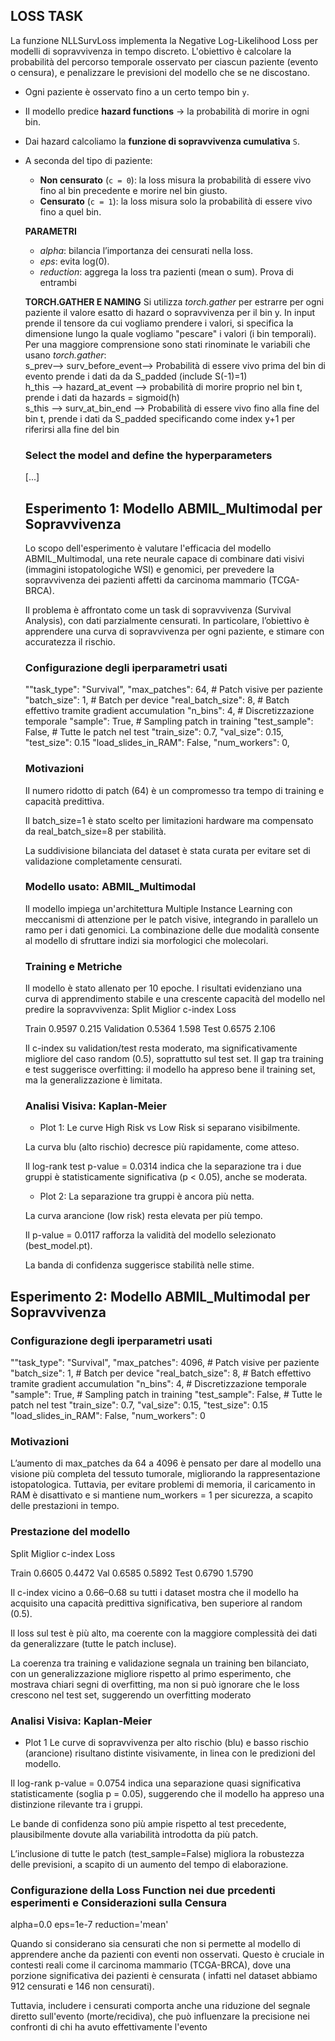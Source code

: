 ## LOSS TASK
La funzione NLLSurvLoss implementa la Negative Log-Likelihood Loss per modelli di sopravvivenza in tempo discreto.
L'obiettivo è calcolare la probabilità del percorso temporale osservato per ciascun paziente (evento o censura), e penalizzare le previsioni del modello che se ne discostano.

- Ogni paziente è osservato fino a un certo tempo bin `y`.

- Il modello predice **hazard functions** → la probabilità di morire in ogni bin.

- Dai hazard calcoliamo la **funzione di sopravvivenza cumulativa** `S`.

- A seconda del tipo di paziente:
  - **Non censurato** (`c = 0`): la loss misura la probabilità di essere vivo fino al bin precedente e morire nel bin giusto.
  - **Censurato** (`c = 1`): la loss misura solo la probabilità di essere vivo fino a quel bin.

  **PARAMETRI**
  - *alpha*: bilancia l’importanza dei censurati nella loss.
  - *eps*: evita log(0).
  - *reduction*: aggrega la loss tra pazienti (mean o sum). Prova di entrambi

  **TORCH.GATHER E NAMING**
  Si utilizza *torch.gather* per estrarre per ogni paziente il valore esatto di hazard o sopravvivenza per il bin y. In input prende il tensore da cui vogliamo prendere i valori, si specifica la dimensione lungo la quale vogliamo "pescare" i valori (i bin temporali). Per una maggiore comprensione sono stati rinominate le variabili che usano *torch.gather*:  
  s_prev--> surv_before_event--> Probabilità di essere vivo prima del bin di evento prende i dati da da S_padded (include S(-1)=1)  
  h_this --> hazard_at_event --> probabilità di morire proprio nel bin t, prende i dati da hazards = sigmoid(h)  
  s_this --> surv_at_bin_end --> Probabilità di essere vivo fino alla fine del bin t, prende i dati da S_padded specificando come index y+1 per riferirsi alla fine del bin  

  ### Select the model and define the hyperparameters
  [...]


  ## Esperimento 1: Modello ABMIL_Multimodal per Sopravvivenza
  Lo scopo dell'esperimento è valutare l'efficacia del modello ABMIL_Multimodal, una rete neurale capace di combinare dati visivi (immagini istopatologiche WSI) e genomici, per prevedere la sopravvivenza dei pazienti affetti da carcinoma mammario (TCGA-BRCA).

  Il problema è affrontato come un task di sopravvivenza (Survival Analysis), con dati parzialmente censurati. In particolare, l’obiettivo è apprendere una curva di sopravvivenza per ogni paziente, e stimare con accuratezza il rischio.
  ### Configurazione degli iperparametri usati
  ""task_type": "Survival",
  "max_patches": 64,                  # Patch visive per paziente
  "batch_size": 1,                    # Batch per device
  "real_batch_size": 8,              # Batch effettivo tramite gradient accumulation
  "n_bins": 4,                        # Discretizzazione temporale
  "sample": True,                     # Sampling patch in training
  "test_sample": False,             # Tutte le patch nel test
  "train_size": 0.7, "val_size": 0.15, "test_size": 0.15
  "load_slides_in_RAM": False,
  "num_workers": 0,

  ### Motivazioni
  Il numero ridotto di patch (64) è un compromesso tra tempo di training e capacità predittiva.

  Il batch_size=1 è stato scelto per limitazioni hardware ma compensato da real_batch_size=8 per stabilità.

  La suddivisione bilanciata del dataset è stata curata per evitare set di validazione completamente censurati.

  ### Modello usato: ABMIL_Multimodal
  Il modello impiega un'architettura Multiple Instance Learning con meccanismi di attenzione per le patch visive, integrando in parallelo un ramo per i dati genomici. La combinazione delle due modalità consente al modello di sfruttare indizi sia morfologici che molecolari.

  ### Training e Metriche
  Il modello è stato allenato per 10 epoche. I risultati evidenziano una curva di apprendimento stabile e una crescente capacità del modello nel predire la sopravvivenza:
  Split	          Miglior c-index	       Loss

  Train	          0.9597	              0.215
  Validation	    0.5364	              1.598
  Test	          0.6575	              2.106

  Il c-index su validation/test resta moderato, ma significativamente migliore del caso random (0.5), soprattutto sul test set.
  Il gap tra training e test suggerisce overfitting: il modello ha appreso bene il training set, ma la generalizzazione è limitata.

  ### Analisi Visiva: Kaplan-Meier
  - Plot 1:
  Le curve High Risk vs Low Risk si separano visibilmente.

  La curva blu (alto rischio) decresce più rapidamente, come atteso.

  Il log-rank test p-value = 0.0314 indica che la separazione tra i due gruppi è statisticamente significativa (p < 0.05), anche se moderata.

  - Plot 2:
  La separazione tra gruppi è ancora più netta.

  La curva arancione (low risk) resta elevata per più tempo.

  Il p-value = 0.0117 rafforza la validità del modello selezionato (best_model.pt).

  La banda di confidenza suggerisce stabilità nelle stime.

## Esperimento 2: Modello ABMIL_Multimodal per Sopravvivenza

  ### Configurazione degli iperparametri usati
  ""task_type": "Survival",
  "max_patches": 4096,                  # Patch visive per paziente
  "batch_size": 1,                    # Batch per device
  "real_batch_size": 8,              # Batch effettivo tramite gradient accumulation
  "n_bins": 4,                        # Discretizzazione temporale
  "sample": True,                     # Sampling patch in training
  "test_sample": False,             # Tutte le patch nel test
  "train_size": 0.7, "val_size": 0.15, "test_size": 0.15
  "load_slides_in_RAM": False,
  "num_workers": 0

  ### Motivazioni
  L’aumento di max_patches da 64 a 4096 è pensato per dare al modello una visione più completa del tessuto tumorale, migliorando la rappresentazione istopatologica. Tuttavia, per evitare problemi di memoria, il caricamento in RAM è disattivato e si mantiene num_workers = 1 per sicurezza, a scapito delle prestazioni in tempo.

  ### Prestazione del modello
  Split	    Miglior c-index	      Loss

  Train	        0.6605	          0.4472
  Val	          0.6585	          0.5892
  Test	        0.6790	          1.5790

  Il c-index vicino a 0.66–0.68 su tutti i dataset mostra che il modello ha acquisito una capacità predittiva significativa, ben superiore al random (0.5).

  Il loss sul test è più alto, ma coerente con la maggiore complessità dei dati da generalizzare (tutte le patch incluse).

  La coerenza tra training e validazione segnala un training ben bilanciato, con un generalizzazione migliore rispetto al primo esperimento, che mostrava chiari segni di overfitting, ma non si può ignorare che le loss crescono nel test set, suggerendo un overfitting moderato

  ### Analisi Visiva: Kaplan-Meier
  - Plot 1
  Le curve di sopravvivenza per alto rischio (blu) e basso rischio (arancione) risultano distinte visivamente, in linea con le predizioni del modello.

  Il log-rank p-value = 0.0754 indica una separazione quasi significativa statisticamente (soglia p = 0.05), suggerendo che il modello ha appreso una distinzione rilevante tra i gruppi.

  Le bande di confidenza sono più ampie rispetto al test precedente, plausibilmente dovute alla variabilità introdotta da più patch.

  L’inclusione di tutte le patch (test_sample=False) migliora la robustezza delle previsioni, a scapito di un aumento del tempo di elaborazione.

  ###  Configurazione della Loss Function nei due prcedenti esperimenti e Considerazioni sulla Censura
   alpha=0.0
   eps=1e-7
   reduction='mean'

   Quando si considerano sia censurati che non si permette al modello di apprendere anche da pazienti con eventi non osservati. Questo è cruciale in contesti reali come il carcinoma mammario (TCGA-BRCA), dove una porzione significativa dei pazienti è censurata ( infatti nel dataset abbiamo 912 censurati e 146 non censurati).

   Tuttavia, includere i censurati comporta anche una riduzione del segnale diretto sull'evento (morte/recidiva), che può influenzare la precisione nei confronti di chi ha avuto effettivamente l'evento

